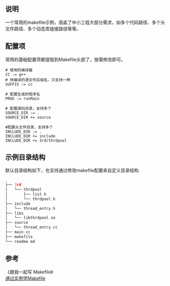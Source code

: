 ## 说明
一个常用的makefile示例，涵盖了中小工程大部分需求，如多个代码路径、多个头文件路径、多个动态库链接路径等等。  

## 配置项
常用的基础配置项都提取到Makefile头部了，按需修改即可。  
```
# 使用的编译器
CC := g++
# 待编译的源文件后缀名，只支持一种
SUFFIX := cc

# 配置生成的程序名
PROG := runMain

# 配置源码目录，支持多个
SOURCE_DIR := .
SOURCE_DIR += source

#配置头文件目录，支持多个
INCLUDE_DIR := .
INCLUDE_DIR += include
INCLUDE_DIR += 3rd/thrdpool
```

## 示例目录结构
默认目录结构如下，也支持通过修改makefile配置来自定义目录结构.

```c
.
├── 3rd
│   └── thrdpool
│       ├── list.h
│       └── thrdpool.h
├── include
│   └── thread_entry.h
├── libs
│   └── libthrdpool.so
├── source
│   └── thread_entry.cc
├── main.cc
├── makefile
└── readme.md
```

## 参考
《跟我一起写 Makefile》  
[通过实例学Makefile](https://zhuanlan.zhihu.com/p/317716664)  
